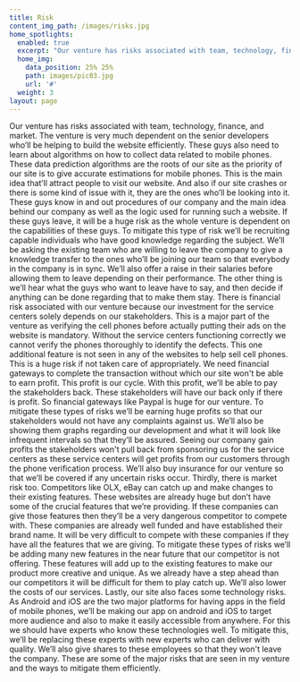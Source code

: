 ```yaml
---
title: Risk
content_img_path: /images/risks.jpg
home_spotlights:
  enabled: true
  excerpt: "Our venture has risks associated with team, technology, finance, and market. The venture is very\r much dependent on the senior developers who’ll be helping to build the website efficiently."
  home_img:
    data_position: 25% 25%
    path: images/pic03.jpg
    url: '#'
  weight: 3
layout: page
---
```

Our venture has risks associated with team, technology, finance, and market. The venture is very much dependent on the senior developers who’ll be helping to build the website efficiently. These guys also need to learn about algorithms on how to collect data related to mobile phones. These data prediction algorithms are the roots of our site as the priority of our site is to give accurate estimations for mobile phones. This is the main idea that’ll attract people to visit our website. And also if our site crashes or there is some kind of issue with it, they are the ones who’ll be looking into it. These guys know in and out procedures of our company and the main idea behind our company as well as the logic used for running such a website. If these guys leave, it will be a huge risk as the whole venture is dependent on the capabilities of these guys. To mitigate this type of risk we’ll be recruiting capable individuals who have good knowledge regarding the subject. We’ll be asking the existing team who are willing to leave the company to give a knowledge transfer to the ones who’ll be joining our team so that everybody in the company is in sync. We’ll also offer a raise in their salaries before allowing them to leave depending on their performance. The other thing is we’ll hear what the guys who want to leave have to say, and then decide if anything can be done regarding that to make them stay. There is financial risk associated with our venture because our investment for the service centers solely depends on our stakeholders. This is a major part of the venture as verifying the cell phones before actually putting their ads on the website is mandatory. Without the service centers functioning correctly we cannot verify the phones thoroughly to identify the defects. This one additional feature is not seen in any of the websites to help sell cell phones. This is a huge risk if not taken care of appropriately. We need financial gateways to complete the transaction without which our site won't be able to earn profit. This profit is our cycle. With this profit, we’ll be able to pay the stakeholders back. These stakeholders will have our back only if there is profit. So financial gateways like Paypal is huge for our venture. To mitigate these types of risks we’ll be earning huge profits so that our stakeholders would not have any complaints against us. We’ll also be showing them graphs regarding our development and what it will look like infrequent intervals so that they’ll be assured. Seeing our company gain profits the stakeholders won't pull back from sponsoring us for the service centers as these service centers will get profits from our customers through the phone verification process. We’ll also buy insurance for our venture so that we’ll be covered if any uncertain risks occur. Thirdly, there is market risk too. Competitors like OLX, eBay can catch up and make changes to their existing features. These websites are already huge but don’t have some of the crucial features that we’re providing. If these companies can give those features then they’ll be a very dangerous competitor to compete with. These companies are already well funded and have established their brand name. It will be very difficult to compete with these companies if they have all the features that we are giving. To mitigate these types of risks we’ll be adding many new features in the near future that our competitor is not offering. These features will add up to the existing features to make our product more creative and unique. As we already have a step ahead than our competitors it will be difficult for them to play catch up. We’ll also lower the costs of our services. Lastly, our site also faces some technology risks. As Android and iOS are the two major platforms for having apps in the field of mobile phones, we’ll be making our app on android and iOS to target more audience and also to make it easily accessible from anywhere. For this we should have experts who know these technologies well. To mitigate this, we’ll be replacing these experts with new experts who can deliver with quality. We’ll also give shares to these employees so that they won't leave the company. These are some of the major risks that are seen in my venture and the ways to mitigate them efficiently.
